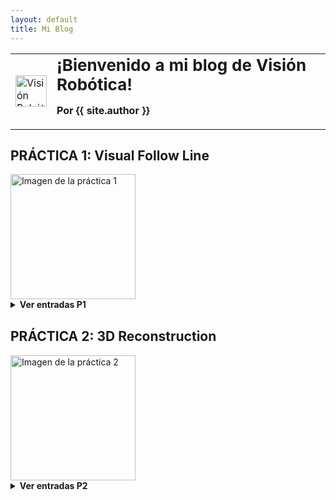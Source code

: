 ```yaml
---
layout: default
title: Mi Blog
---
```


<table>
  <tr>
    <td>
      <img src="https://paaulaagarciiaa.github.io/Vision-Robotica/logorobotica.png" alt="Visión Robótica" width="50" height="50">
    </td>
    <td>
      <h1 style="margin: 0; font-size: 26px;">¡Bienvenido a mi blog de Visión Robótica!</h1>
      <p><strong>Por {{ site.author }}</strong></p>  <!-- Aquí se muestra el autor -->
    </td>
  </tr>
</table>

## PRÁCTICA 1: Visual Follow Line
<img src="{{ '/f1.png' | relative_url }}" alt="Imagen de la práctica 1" style="width: 200px; height: auto;">


<details style="margin-bottom: 30px;">
<summary><strong>Ver entradas P1</strong></summary>

<ul>
{% for post in site.posts reversed %}
  {% if post.tags contains "practica1" %}
    <li><a href="{{ post.url | relative_url }}">{{ post.title }}</a></li>
  {% endif %}
{% endfor %}
</ul>

</details>


## PRÁCTICA 2: 3D Reconstruction
<img src="{{ '/3d_reconstruction.png' | relative_url }}" alt="Imagen de la práctica 2" style="width: 200px; height: auto;">

<details>
<summary><strong>Ver entradas P2</strong></summary>

<ul>
{% for post in site.posts reversed %}
  {% if post.tags contains "practica2" %}
    <li><a href="{{ post.url | relative_url }}">{{ post.title }}</a></li>
  {% endif %}
{% endfor %}
</ul>

</details>


